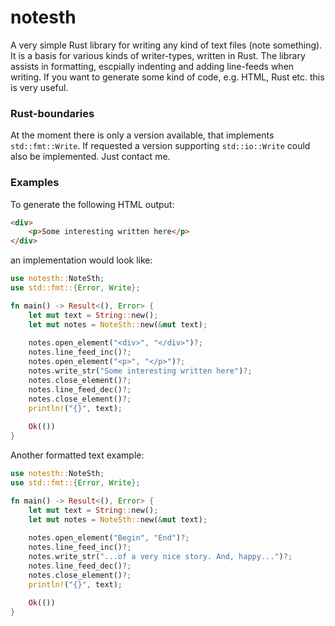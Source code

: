 # notesth

A very simple Rust library for writing any kind of text files (note something). It is a basis
for various kinds of writer-types, written in Rust. The library assists in formatting, escpially 
indenting and adding line-feeds when writing. If you want to generate some kind of code, e.g. HTML,
Rust etc. this is very useful.

### Rust-boundaries

At the moment there is only a version available, that implements ```std::fmt::Write```. If requested
a version supporting ```std::io::Write``` could also be implemented. Just contact me.

### Examples

To generate the following HTML output:
```html
<div>
    <p>Some interesting written here</p>
</div>
```
an implementation would look like:
```rust
use notesth::NoteSth;
use std::fmt::{Error, Write};

fn main() -> Result<(), Error> {
    let mut text = String::new();
    let mut notes = NoteSth::new(&mut text);
    
    notes.open_element("<div>", "</div>")?;
    notes.line_feed_inc()?;
    notes.open_element("<p>", "</p>")?;
    notes.write_str("Some interesting written here")?;
    notes.close_element()?;
    notes.line_feed_dec()?;
    notes.close_element()?;
    println!("{}", text);
    
    Ok(())
}
```

Another formatted text example:
```rust
use notesth::NoteSth;
use std::fmt::{Error, Write};

fn main() -> Result<(), Error> {
    let mut text = String::new();
    let mut notes = NoteSth::new(&mut text);
    
    notes.open_element("Begin", "End")?;
    notes.line_feed_inc()?;
    notes.write_str("...of a very nice story. And, happy...")?;
    notes.line_feed_dec()?;
    notes.close_element()?;
    println!("{}", text);
    
    Ok(())
}
```